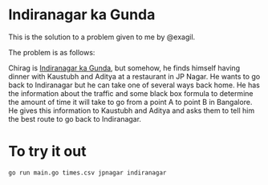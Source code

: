 # Indiranagar ka Gunda

This is the solution to a problem given to me by @exagil.

The problem is as follows:

Chirag is [Indiranagar ka Gunda](https://www.youtube.com/watch?v=Im8-ymK-T_Y), but somehow,
he finds himself having dinner with Kaustubh and Aditya at a restaurant in JP Nagar. He wants
to go back to Indiranagar but he can take one of several ways back home. He has the information
about the traffic and some black box formula to determine the amount of time it will take to go
from a point A to point B in Bangalore. He gives this information to Kaustubh and Aditya and asks
them to tell him the best route to go back to Indiranagar.

# To try it out
```shell
go run main.go times.csv jpnagar indiranagar
```
